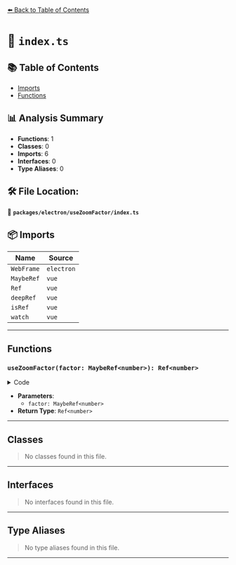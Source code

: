 [⬅️ Back to Table of Contents](../../../index.md)

# 📄 `index.ts`

## 📚 Table of Contents

- [Imports](#imports)
- [Functions](#functions)

## 📊 Analysis Summary

- **Functions**: 1
- **Classes**: 0
- **Imports**: 6
- **Interfaces**: 0
- **Type Aliases**: 0

## 🛠️ File Location:
📂 **`packages/electron/useZoomFactor/index.ts`**

## 📦 Imports

| Name | Source |
|------|--------|
| `WebFrame` | `electron` |
| `MaybeRef` | `vue` |
| `Ref` | `vue` |
| `deepRef` | `vue` |
| `isRef` | `vue` |
| `watch` | `vue` |


---

## Functions

### `useZoomFactor(factor: MaybeRef<number>): Ref<number>`

<details><summary>Code</summary>

```ts
export function useZoomFactor(factor: MaybeRef<number>): Ref<number>
```
</details>

- **Parameters**:
  - `factor: MaybeRef<number>`
- **Return Type**: `Ref<number>`

---

## Classes

> No classes found in this file.


---

## Interfaces

> No interfaces found in this file.


---

## Type Aliases

> No type aliases found in this file.


---